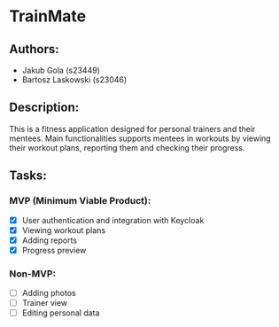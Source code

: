 # TrainMate

## Authors:

- Jakub Gola (s23449)
- Bartosz Laskowski (s23046)

## Description:

This is a fitness application designed for personal trainers and their mentees.
Main functionalities supports mentees in workouts by viewing their workout plans, reporting them and checking their progress.

## Tasks:

### MVP (Minimum Viable Product):

- [x] User authentication and integration with Keycloak
- [x] Viewing workout plans
- [x] Adding reports
- [x] Progress preview

### Non-MVP:

- [ ] Adding photos
- [ ] Trainer view
- [ ] Editing personal data
